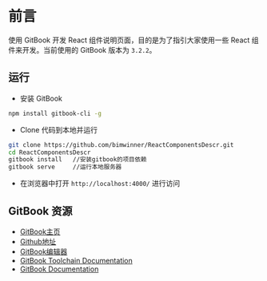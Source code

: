 # 前言
使用 GitBook 开发 React 组件说明页面，目的是为了指引大家使用一些 React 组件来开发。当前使用的 GitBook 版本为 `3.2.2`。

## 运行
* 安装 GitBook
```bash
npm install gitbook-cli -g
```
* Clone 代码到本地并运行
```bash
git clone https://github.com/bimwinner/ReactComponentsDescr.git
cd ReactComponentsDescr
gitbook install   //安装gitbook的项目依赖
gitbook serve     //运行本地服务器
```
* 在浏览器中打开 `http://localhost:4000/` 进行访问

## GitBook 资源

* [GitBook主页](https://www.gitbook.com/)
* [Github地址](https://github.com/GitbookIO/)
* [GitBook编辑器](https://www.gitbook.com/editor/osx)
* [GitBook Toolchain Documentation](http://toolchain.gitbook.com/)
* [GitBook Documentation](http://help.gitbook.com/)

